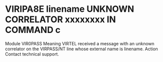 # VIRIPA8E linename UNKNOWN CORRELATOR xxxxxxxx IN COMMAND c
Module
    VIR0PASS
Meaning
    VIRTEL received a message with an unknown correlator on the VIRPASS/NT line whose external name is linename.
Action
    Contact technical support.
